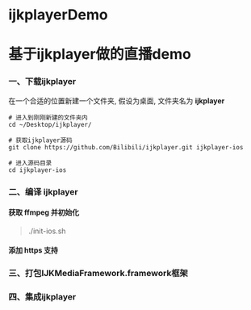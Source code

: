 # ijkplayerDemo

# 基于ijkplayer做的直播demo

### 一、下载ijkplayer

在一个合适的位置新建一个文件夹, 假设为桌面, 文件夹名为 **ijkplayer**

```
# 进入到刚刚新建的文件夹内
cd ~/Desktop/ijkplayer/

# 获取ijkplayer源码
git clone https://github.com/Bilibili/ijkplayer.git ijkplayer-ios

# 进入源码目录
cd ijkplayer-ios

```

### 二、编译 ijkplayer

#### 获取 ffmpeg 并初始化
> ./init-ios.sh

#### 添加 https 支持


### 三、打包IJKMediaFramework.framework框架

### 四、集成ijkplayer
